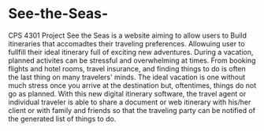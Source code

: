 # See-the-Seas-
CPS 4301 Project 
See the Seas is a website aiming to allow users to Build itineraries that accomadtes their traveling preferences. Allowuing user to fullfill their ideal itinerary full of exciting new adventures. During a vacation, planned activites can be stressful and overwhelming at times. From booking flights and hotel rooms, travel insurance, and finding things to do is often the last thing on many travelers' minds. The ideal vacation is one without much stress once you arrive at the destination but, oftentimes, things do not go as planned. With this new digital itinerary software, the travel agent or individual traveler is able to share a document or web itinerary with his/her client or with family and friends so that the traveling party can be notified of the generated list of things to do. 
